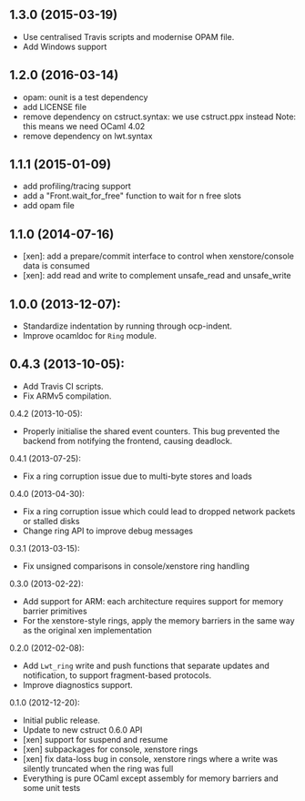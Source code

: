 ## 1.3.0 (2015-03-19)
* Use centralised Travis scripts and modernise OPAM file.
* Add Windows support

## 1.2.0 (2016-03-14)
* opam: ounit is a test dependency
* add LICENSE file
* remove dependency on cstruct.syntax: we use cstruct.ppx instead
  Note: this means we need OCaml 4.02
* remove dependency on lwt.syntax

## 1.1.1 (2015-01-09)
* add profiling/tracing support
* add a "Front.wait_for_free" function to wait for n free slots
* add opam file

## 1.1.0 (2014-07-16)
* [xen]: add a prepare/commit interface to control when xenstore/console data is consumed
* [xen]: add read and write to complement unsafe_read and unsafe_write

## 1.0.0 (2013-12-07):
* Standardize indentation by running through ocp-indent.
* Improve ocamldoc for `Ring` module.

## 0.4.3 (2013-10-05):
* Add Travis CI scripts.
* Fix ARMv5 compilation.

0.4.2 (2013-10-05):
* Properly initialise the shared event counters. This bug prevented the
  backend from notifying the frontend, causing deadlock.

0.4.1 (2013-07-25):
* Fix a ring corruption issue due to multi-byte stores and loads

0.4.0 (2013-04-30):
* Fix a ring corruption issue which could lead to dropped network packets
  or stalled disks
* Change ring API to improve debug messages

0.3.1 (2013-03-15):
* Fix unsigned comparisons in console/xenstore ring handling

0.3.0 (2013-02-22):
* Add support for ARM: each architecture requires support for memory barrier primitives
* For the xenstore-style rings, apply the memory barriers in the same way as the original xen implementation

0.2.0 (2012-02-08):
* Add `Lwt_ring` write and push functions that separate updates and notification, to support fragment-based protocols.
* Improve diagnostics support.

0.1.0 (2012-12-20):
* Initial public release.
* Update to new cstruct 0.6.0 API
* [xen] support for suspend and resume
* [xen] subpackages for console, xenstore rings
* [xen] fix data-loss bug in console, xenstore rings where a write
  was silently truncated when the ring was full
* Everything is pure OCaml except assembly for memory barriers and
  some unit tests
